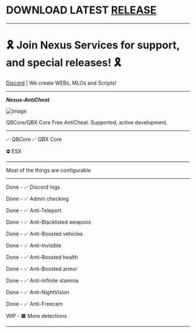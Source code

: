 # DOWNLOAD LATEST [RELEASE](https://github.com/Muffinzo/Nexus-AntiCheat/releases)

______________________

#      🎗 Join Nexus Services for support, and special releases! 🎗
  [Discord](https://discord.gg/KhgGD32nc2) | 
  We create WEBs, MLOs and Scripts!

______________________

_________________**Nexus-AntiCheat**_________________

![image](https://github.com/user-attachments/assets/34720c9d-16d1-4dd9-82d3-a84b7e8f7ab0)

QBCore/QBX Core Free AntiCheat. Supported, active development.

______________________

✅ QBCore
✅ QBX Core

⛔ ESX

______________________

Most of the things are configurable

______________________

Done - ✅ Discord logs

Done - ✅ Admin checking

Done - ✅ Anti-Teleport

Done - ✅ Anti-Blacklisted weapons

Done - ✅ Anti-Boosted vehicles

Done - ✅ Anti-Invisible

Done - ✅ Anti-Boosted health

Done - ✅ Anti-Boosted armor

Done - ✅ Anti-Infinite stamina

Done - ✅ Anti-NightVision

Done - ✅ Anti-Freecam

WIP  - 🟧 More detections

______________________
